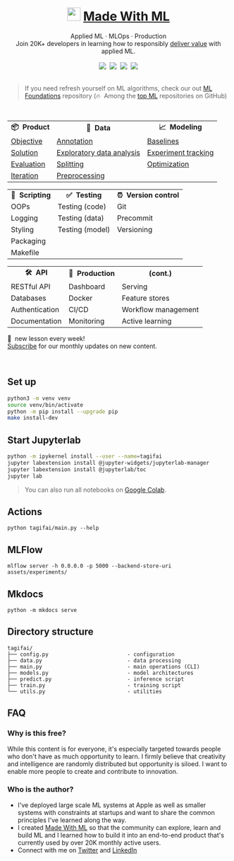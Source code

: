<div align="center">
<h1><img width="30" src="https://madewithml.com/static/images/rounded_logo.png">&nbsp;<a href="https://madewithml.com/">Made With ML</a></h1>
Applied ML · MLOps · Production
<br>
Join 20K+ developers in learning how to responsibly <a href="https://madewithml.com/about/">deliver value</a> with applied ML.
</div>

<br>

<div align="center">
    <a target="_blank" href="https://madewithml.com/subscribe/"><img src="https://img.shields.io/badge/Subscribe-20K-brightgreen"></a>&nbsp;
    <a target="_blank" href="https://github.com/GokuMohandas/madewithml"><img src="https://img.shields.io/github/stars/GokuMohandas/madewithml.svg?style=social&label=Star"></a>&nbsp;
    <a target="_blank" href="https://www.linkedin.com/in/goku"><img src="https://img.shields.io/badge/style--5eba00.svg?label=LinkedIn&logo=linkedin&style=social"></a>&nbsp;
    <a target="_blank" href="https://twitter.com/GokuMohandas"><img src="https://img.shields.io/twitter/follow/GokuMohandas.svg?label=Follow&style=social"></a>
</div>

<br>

> If you need refresh yourself on ML algorithms, check our out [ML Foundations](https://github.com/GokuMohandas/madewithml) repository (🔥&nbsp; Among the <a href="https://github.com/topics/deep-learning" target="_blank">top ML</a> repositories on GitHub)

<br>

<table>
    <tr>
        <td align="center"><b>📦&nbsp; Product</b></td>
        <td align="center"><b>🔢&nbsp; Data</b></td>
        <td align="center"><b>📈&nbsp; Modeling</b></td>
    </tr>
    <tr>
        <td><a href="https://madewithml.com/courses/applied-ml/objective/">Objective</a></td>
        <td><a href="https://madewithml.com/courses/applied-ml/annotation/">Annotation</a></td>
        <td><a href="https://madewithml.com/courses/applied-ml/baselines/">Baselines</a></td>
    </tr>
    <tr>
        <td><a href="https://madewithml.com/courses/applied-ml/solution/">Solution</a></td>
        <td><a href="https://madewithml.com/courses/applied-ml/exploratory-data-analysis/">Exploratory data analysis</a></td>
        <td><a href="https://madewithml.com/courses/applied-ml/experiment-tracking/">Experiment tracking</a></td>
    </tr>
    <tr>
        <td><a href="https://madewithml.com/courses/applied-ml/evaluation/">Evaluation</a></td>
        <td><a href="https://madewithml.com/courses/applied-ml/splitting/">Splitting</a></td>
        <td><a href="https://madewithml.com/courses/applied-ml/optimization/">Optimization</a></td>
    </tr>
    <tr>
        <td><a href="https://madewithml.com/courses/applied-ml/iteration/">Iteration</a></td>
        <td><a href="https://madewithml.com/courses/applied-ml/preprocessing/">Preprocessing</a></td>
        <td></td>
    </tr>
</table>

<table>
    <tr>
        <td align="center"><b>📝&nbsp; Scripting</b></td>
        <td align="center"><b>✅&nbsp; Testing</b></td>
        <td align="center"><b>⏰&nbsp; Version control</b></td>
    </tr>
    <tr>
        <td>OOPs</td>
        <td>Testing (code)</td>
        <td>Git</td>
    </tr>
    <tr>
        <td>Logging</td>
        <td>Testing (data)</td>
        <td>Precommit</td>
    </tr>
    <tr>
        <td>Styling</td>
        <td>Testing (model)</td>
        <td>Versioning</td>
    </tr>
    <tr>
        <td>Packaging</td>
        <td></td>
        <td></td>
    </tr>
    <tr>
        <td>Makefile</td>
        <td></td>
        <td></td>
    </tr>
</table>

<table>
    <tr>
        <td align="center"><b>🛠&nbsp; API</b></td>
        <td align="center"><b>🚀&nbsp; Production</b></td>
        <td align="center"><b>(cont.)</b></td>
    </tr>
    <tr>
        <td>RESTful API</td>
        <td>Dashboard</td>
        <td>Serving</td>
    </tr>
    <tr>
        <td>Databases</td>
        <td>Docker</td>
        <td>Feature stores</td>
    </tr>
    <tr>
        <td>Authentication</td>
        <td>CI/CD</td>
        <td>Workflow management</td>
    </tr>
    <tr>
        <td>Documentation</td>
        <td>Monitoring</td>
        <td>Active learning</td>
    </tr>
</table>

📆&nbsp; new lesson every week!<br>
<a href="https://madewithml.com/subscribe/" target="_blank">Subscribe</a> for our monthly updates on new content.

<br>

## Set up
```bash
python3 -m venv venv
source venv/bin/activate
python -m pip install --upgrade pip
make install-dev
```

## Start Jupyterlab
```bash
python -m ipykernel install --user --name=tagifai
jupyter labextension install @jupyter-widgets/jupyterlab-manager
jupyter labextension install @jupyterlab/toc
jupyter lab
```
> You can also run all notebooks on [Google Colab](https://colab.research.google.com/github/GokuMohandas/applied-ml/blob/main/notebooks/tagifai.ipynb).

## Actions
```
python tagifai/main.py --help
```

## MLFlow
```
mlflow server -h 0.0.0.0 -p 5000 --backend-store-uri assets/experiments/
```

## Mkdocs
```
python -m mkdocs serve
```

## Directory structure
```
tagifai/
├── config.py                         - configuration
├── data.py                           - data processing
├── main.py                           - main operations (CLI)
├── models.py                         - model architectures
├── predict.py                        - inference script
├── train.py                          - training script
└── utils.py                          - utilities
```

## FAQ

### Why is this free?
While this content is for everyone, it's especially targeted towards people who don't have as much opportunity to learn. I firmly believe that creativity and intelligence are randomly distributed but opportunity is siloed. I want to enable more people to create and contribute to innovation.

### Who is the author?
- I've deployed large scale ML systems at Apple as well as smaller systems with constraints at startups and want to share the common principles I've learned along the way.
- I created [Made With ML](https://madewithml.com/) so that the community can explore, learn and build ML and I learned how to build it into an end-to-end product that's currently used by over 20K monthly active users.
- Connect with me on <a href="https://twitter.com/GokuMohandas" target="_blank"><i class="fab fa-twitter ai-color-info mr-1"></i>Twitter</a> and <a href="https://www.linkedin.com/in/goku" target="_blank"><i class="fab fa-linkedin ai-color-primary mr-1"></i>LinkedIn</a>

